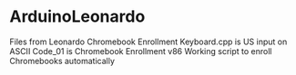 # ArduinoLeonardo
Files from Leonardo Chromebook Enrollment
Keyboard.cpp is US input on ASCII 
Code_01 is Chromebook Enrollment v86 Working script to enroll Chromebooks automatically

